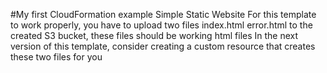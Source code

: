 #My first CloudFormation example
Simple Static Website
  For this template to work properly, you have to upload two files
    index.html
    error.html
  to the created S3 bucket, these files should be working html files
    In the next version of this template, consider creating a custom resource that creates these two files for you
